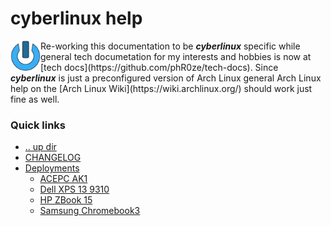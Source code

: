 cyberlinux help
====================================================================================================

<img align="left" width="48" height="48" src="../art/logo_256x256.png">
Re-working this documentation to be <b><i>cyberlinux</i></b> specific while general tech documetation
for my interests and hobbies is now at [tech docs](https://github.com/phR0ze/tech-docs).
Since <b><i>cyberlinux</i></b> is just a preconfigured version of Arch Linux general Arch Linux help 
on the [Arch Linux Wiki](https://wiki.archlinux.org/) should work just fine as well.
<br>

### Quick links
* [.. up dir](https://github.com/phR0ze/cyberlinux)
* [CHANGELOG](CHANGELOG.md)
* [Deployments](deployments)
  * [ACEPC AK1](deployments/acepc-ak1)
  * [Dell XPS 13 9310](deployments/dell-xps-13-9310)
  * [HP ZBook 15](deployments/hp-zbook-15)
  * [Samsung Chromebook3](deployments/samsung-chromebook3)

<!-- 
vim: ts=2:sw=2:sts=2
-->
